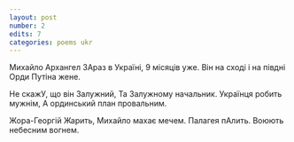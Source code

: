 ```yaml
---
layout: post
number: 2
edits: 7
categories: poems ukr
---
```


Михайло Архангел
ЗАраз в Україні,
9 місяців уже.
Він на сході і на півдні
Орди Путіна жене.

Не скажУ, що він Залужний,
Та Залужному начальник.
Українця робить мужнім,
А ординський план провальним.

Жора-Георгій
Жарить,
Михайло махає мечем.
Палагея пАлить.
Воюють небесним вогнем.
